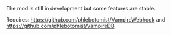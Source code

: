 The mod is still in development but some features are stable.

Requires:
https://github.com/phlebotomist/VampireWebhook
and
https://github.com/phlebotomist/VampireDB
